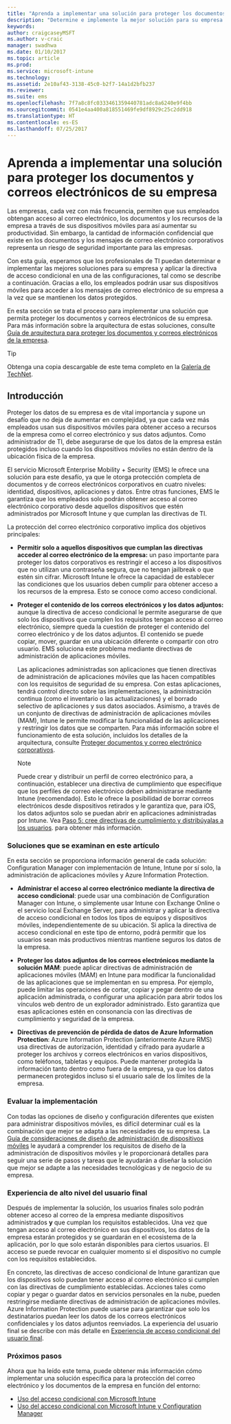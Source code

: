 ```yaml
---
title: "Aprenda a implementar una solución para proteger los documentos y correos electrónicos de su empresa"
description: "Determine e implemente la mejor solución para su empresa para exigir el acceso condicional."
keywords: 
author: craigcaseyMSFT
ms.author: v-craic
manager: swadhwa
ms.date: 01/10/2017
ms.topic: article
ms.prod: 
ms.service: microsoft-intune
ms.technology: 
ms.assetid: 2e10af43-3138-45c0-b2f7-14a1d2bfb237
ms.reviewer: 
ms.suite: ems
ms.openlocfilehash: 7f7a8c8fc0333461359440781adc8a6240e9f4bb
ms.sourcegitcommit: 0541e4aa400a818551469fe9df8929c25c2dd918
ms.translationtype: HT
ms.contentlocale: es-ES
ms.lasthandoff: 07/25/2017
---
```

# <a name="learn-how-to-deploy-a-solution-for-protecting-company-email-and-documents"></a>Aprenda a implementar una solución para proteger los documentos y correos electrónicos de su empresa
Las empresas, cada vez con más frecuencia, permiten que sus empleados obtengan acceso al correo electrónico, los documentos y los recursos de la empresa a través de sus dispositivos móviles para así aumentar su productividad. Sin embargo, la cantidad de información confidencial que existe en los documentos y los mensajes de correo electrónico corporativos representa un riesgo de seguridad importante para las empresas.

Con esta guía, esperamos que los profesionales de TI puedan determinar e implementar las mejores soluciones para su empresa y aplicar la directiva de acceso condicional en una de las configuraciones, tal como se describe a continuación. Gracias a ello, los empleados podrán usar sus dispositivos móviles para acceder a los mensajes de correo electrónico de su empresa a la vez que se mantienen los datos protegidos.

En esta sección se trata el proceso para implementar una solución que permita proteger los documentos y correos electrónicos de su empresa. Para más información sobre la arquitectura de estas soluciones, consulte [Guía de arquitectura para proteger los documentos y correos electrónicos de la empresa](architecture-guidance-for-protecting-company-email-and-documents.md).

> [!TIP]
> Obtenga una copia descargable de este tema completo en la [Galería de TechNet](https://gallery.technet.microsoft.com/Deploying-Enterprise-16499404).

## <a name="introduction"></a>Introducción
Proteger los datos de su empresa es de vital importancia y supone un desafío que no deja de aumentar en complejidad, ya que cada vez más empleados usan sus dispositivos móviles para obtener acceso a recursos de la empresa como el correo electrónico y sus datos adjuntos. Como administrador de TI, debe asegurarse de que los datos de la empresa están protegidos incluso cuando los dispositivos móviles no están dentro de la ubicación física de la empresa.

El servicio Microsoft Enterprise Mobility + Security (EMS) le ofrece una solución para este desafío, ya que le otorga protección completa de documentos y de correos electrónicos corporativos en cuatro niveles: identidad, dispositivos, aplicaciones y datos. Entre otras funciones, EMS le garantiza que los empleados solo podrán obtener acceso al correo electrónico corporativo desde aquellos dispositivos que estén administrados por Microsoft Intune y que cumplan las directivas de TI.

La protección del correo electrónico corporativo implica dos objetivos principales:

-   **Permitir solo a aquellos dispositivos que cumplan las directivas acceder al correo electrónico de la empresa:** un paso importante para proteger los datos corporativos es restringir el acceso a los dispositivos que no utilizan una contraseña segura, que no tengan jailbreak o que estén sin cifrar.  Microsoft Intune le ofrece la capacidad de establecer las condiciones que los usuarios deben cumplir para obtener acceso a los recursos de la empresa. Esto se conoce como acceso condicional.

-   **Proteger el contenido de los correos electrónicos y los datos adjuntos:** aunque la directiva de acceso condicional le permite asegurarse de que solo los dispositivos que cumplen los requisitos tengan acceso al correo electrónico, siempre queda la cuestión de proteger el contenido del correo electrónico y de los datos adjuntos.  El contenido se puede copiar, mover, guardar en una ubicación diferente o compartir con otro usuario.  EMS soluciona este problema mediante directivas de administración de aplicaciones móviles.

    Las aplicaciones administradas son aplicaciones que tienen directivas de administración de aplicaciones móviles que las hacen compatibles con los requisitos de seguridad de su empresa. Con estas aplicaciones, tendrá control directo sobre las implementaciones, la administración continua (como el inventario o las actualizaciones) y el borrado selectivo de aplicaciones y sus datos asociados. Asimismo, a través de un conjunto de directivas de administración de aplicaciones móviles (MAM), Intune le permite modificar la funcionalidad de las aplicaciones y restringir los datos que se comparten. Para más información sobre el funcionamiento de esta solución, incluidos los detalles de la arquitectura, consulte [Proteger documentos y correo electrónico corporativos](architecture-guidance-for-protecting-company-email-and-documents.md).

    > [!NOTE]
    > Puede crear y distribuir un perfil de correo electrónico para, a continuación, establecer una directiva de cumplimiento que especifique que los perfiles de correo electrónico deben administrarse mediante Intune (recomendado). Esto le ofrece la posibilidad de borrar correos electrónicos desde dispositivos retirados y le garantiza que, para iOS, los datos adjuntos solo se puedan abrir en aplicaciones administradas por Intune. Vea [Paso 5: cree directivas de cumplimiento y distribúyalas a los usuarios](conditional-access-intune-configmgr-exchange.md). para obtener más información.

### <a name="solutions-covered-in-this-article"></a>Soluciones que se examinan en este artículo
En esta sección se proporciona información general de cada solución: Configuration Manager con implementación de Intune, Intune por sí solo, la administración de aplicaciones móviles y Azure Information Protection.

-   **Administrar el acceso al correo electrónico mediante la directiva de acceso condicional**: puede usar una combinación de Configuration Manager con Intune, o simplemente usar Intune con Exchange Online o el servicio local Exchange Server, para administrar y aplicar la directiva de acceso condicional en todos los tipos de equipos y dispositivos móviles, independientemente de su ubicación. Si aplica la directiva de acceso condicional en este tipo de entorno, podrá permitir que los usuarios sean más productivos mientras mantiene seguros los datos de la empresa.

-   **Proteger los datos adjuntos de los correos electrónicos mediante la solución MAM**: puede aplicar directivas de administración de aplicaciones móviles (MAM) en Intune para modificar la funcionalidad de las aplicaciones que se implementan en su empresa. Por ejemplo, puede limitar las operaciones de cortar, copiar y pegar dentro de una aplicación administrada, o configurar una aplicación para abrir todos los vínculos web dentro de un explorador administrado. Esto garantiza que esas aplicaciones estén en consonancia con las directivas de cumplimiento y seguridad de la empresa.

-   **Directivas de prevención de pérdida de datos de Azure Information Protection**: Azure Information Protection (anteriormente Azure RMS) usa directivas de autorización, identidad y cifrado para ayudarle a proteger los archivos y correos electrónicos en varios dispositivos, como teléfonos, tabletas y equipos. Puede mantener protegida la información tanto dentro como fuera de la empresa, ya que los datos permanecen protegidos incluso si el usuario sale de los límites de la empresa.

### <a name="evaluating-your-desired-implementation"></a>Evaluar la implementación
Con todas las opciones de diseño y configuración diferentes que existen para administrar dispositivos móviles, es difícil determinar cuál es la combinación que mejor se adapta a las necesidades de su empresa. La [Guía de consideraciones de diseño de administración de dispositivos móviles](mdm-design-considerations-guide.md) le ayudará a comprender los requisitos de diseño de la administración de dispositivos móviles y le proporcionará detalles para seguir una serie de pasos y tareas que le ayudarán a diseñar la solución que mejor se adapte a las necesidades tecnológicas y de negocio de su empresa.

### <a name="high-level-end-user-experience"></a>Experiencia de alto nivel del usuario final
Después de implementar la solución, los usuarios finales solo podrán obtener acceso al correo de la empresa mediante dispositivos administrados **y** que cumplan los requisitos establecidos. Una vez que tengan acceso al correo electrónico en sus dispositivos, los datos de la empresa estarán protegidos y se guardarán en el ecosistema de la aplicación, por lo que solo estarán disponibles para ciertos usuarios. El acceso se puede revocar en cualquier momento si el dispositivo no cumple con los requisitos establecidos.

En concreto, las directivas de acceso condicional de Intune garantizan que los dispositivos solo puedan tener acceso al correo electrónico si cumplen con las directivas de cumplimiento establecidas. Acciones tales como copiar y pegar o guardar datos en servicios personales en la nube, pueden restringirse mediante directivas de administración de aplicaciones móviles. Azure Information Protection puede usarse para garantizar que solo los destinatarios puedan leer los datos de los correos electrónicos confidenciales y los datos adjuntos reenviados. La experiencia del usuario final se describe con más detalle en [Experiencia de acceso condicional del usuario final](end-user-experience-conditional-access.md).

### <a name="where-to-go-from-here"></a>Próximos pasos
Ahora que ha leído este tema, puede obtener más información cómo implementar una solución específica para la protección del correo electrónico y los documentos de la empresa en función del entorno:

- [Uso del acceso condicional con Microsoft Intune](conditional-access-intune.md)
- [Uso del acceso condicional con Microsoft Intune y Configuration Manager](conditional-access-intune-configmgr.md)
